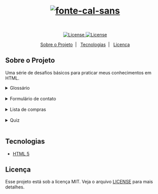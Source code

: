 <H1 align="center"> <a href="https://fontmeme.com/fontes/fonte-cal-sans/"><img src="https://fontmeme.com/permalink/220112/df9e3952ea2e5358d72877fed0e5a8c5.png" alt="fonte-cal-sans" border="0"></a> </H1>

<br>

<p align="center">
    <a href="https://opensource.org/licenses/MIT">
        <img alt="License" src="https://img.shields.io/badge/licen%C3%A7a-MIT-blue">
    </a>
    <a href="#">
        <img alt="License" src="https://img.shields.io/badge/status-em%20andamento-orange">
    </a>
</p>


<p align="center">
<a href="#sobre-o-projeto">Sobre o Projeto</a>&nbsp;&nbsp;|&nbsp;&nbsp;
<a href="#tecnologias">Tecnologias</a>&nbsp;&nbsp;|&nbsp;&nbsp;
<a href="#licença">Licença</a>
</p>

## Sobre o Projeto
Uma série de desafios básicos para praticar meus conhecimentos em HTML.
<br>
  <details>
    <summary>Glossário</summary>
    Neste desafio foi desenvolvido um glossário utilizando uma lista de descrição
  </details>
  <br>
  <details>
    <summary>Formulário de contato</summary>
    Neste desafio foi desenvolvido um formulario para contato utilizando diversos elementos disponiveis.
  </details>
<br>
<details>
    <summary>Lista de compras</summary>
    Neste desafio foi desenvolvido uma lista de compras utilizando o elemento <strong>< checkbox></strong>.
  </details>
<br>
<details>
    <summary>Quiz</summary>
    Neste desafio foi desenvolvido um quiz de 4 perguntas com 4 respostas cada com o tema HTML. O objetivo é de utilizar os elementos Lista ordenada e Radio.
  </details>
<br>

## Tecnologias

- [HTML 5](https://www.w3schools.com/html/)

## Licença

Esse projeto está sob a licença MIT. Veja o arquivo [LICENSE](/LICENSE) para mais detalhes.

<br>